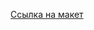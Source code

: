 [Ссылка на макет](<https://www.figma.com/file/gOH9eMZD4VhID5KRdBTJti/Diploma-(Copy)?type=design&node-id=41157%3A7796&mode=dev>)
